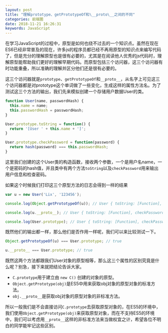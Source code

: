 ```yaml
---
layout: post
title: "理解prototype、getPrototypeOf和\__proto\__之间的不同"
categories: 前端圈
date: 2018-11-21 16:26:31
keywords: JavaScript
---
```


在学习JavaScript的过程中，原型是如何也绕不过去的一个知识点。虽然在现在ES6已经非常普及的现在，许多js的程序员都已经不再用原型的知识点来编写代码了，但是充分的理解原型也是很有必要的，尤其是在阅读他人优秀的js代码时，理解原型能帮助我们更好的理解早期代码。而原型包括三个访问器，这三个访问器有时功能重叠，所以准确的理解并区分他们还是很有必要的。

<!--more-->

这三个访问器就是`prototype`、`getPrototypeOf`和`__proto__`，从名字上可见这三个访问器都是对prototype这个单词做了一些变化，生成这样的属性方法名。为了测试这三个方法的输出，我们先来模拟创建一个存储用户数据User的类。

```js
function User(name, passwordHash) {
  this.name = name;
  this.passwordHash = passwordHash;
}

User.prototype.toString = function() {
  return '[User ' + this.name + ']';
}

User.prototype.checkPassword = function(password) {
  return hash(password) === this.passwordHash;
}

```

这里我们创建的这个User类的构造函数，接收两个参数，一个是用户名name，一个是密码的hash值，并且类中有两个方法`toString`以及`checkPassword`用来输出用户信息和检查密码。

如果这个时候我们打印这三个原型方法的日志会得到一样的结果

```js
var u = new User('Lix', '123456');

console.log(Object.getPrototypeOf(u)); // User { toString: [Function], checkPassword: [Function] }

console.log(u.__proto__); // User { toString: [Function], checkPassword: [Function] }

console.log(User.prototype); // User { toString: [Function], checkPassword: [Function] }
```

既然他们的输出都一样，那么他们是否作用一样呢，我们可以来比较测试一下。

```js
Object.getPrototypeOf(u) === User.prototype; // true
```

```js
u.__proto__ === User.prototype; // true
```

既然这两个方法都跟我们User对象的原型相等，那么这三个属性的区别究竟是什么呢？别急，接下来就把结论告诉大家。

- `C.prototype`用于建立由 `new C()` 创建的对象的原型。
- `Object.getPrototype(obj)`是ES5中用来获取obj对象的原型对象的标准方法。
- `obj.__proto__`是获取obj对象的原型对象的非标准方法。

所以一般我们是不会直接访问`C.prototype`去获取原型对象的，在ES5的环境中，我们使用`Object.getPrototype(obj)`来获取原型对象，而在不支持ES5的环境中，我们可以考虑用`__proto__`这样的非标准方法来当做权宜之计，希望各位不明白的同学能牢记这些区别。